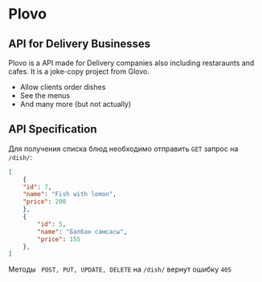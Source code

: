 # Plovo
## API for Delivery Businesses

Plovo is a API made for Delivery companies also including restaraunts and cafes. It is a joke-copy project from Glovo. 

- Allow clients order dishes
- See the menus
- And many more (but not actually)

## API Specification

Для получения списка блюд необходимо отправить ```GET``` запрос на ```/dish/```:
```json
[
    {
    "id": 7,
    "name": "Fish with lemon",
    "price": 200
    },
    {
        "id": 5,
        "name": "Балбан самсасы",
        "price": 155
    },
] 
```
Методы ``` POST, PUT, UPDATE, DELETE``` на ```/dish/``` вернут ошибку ```405```

